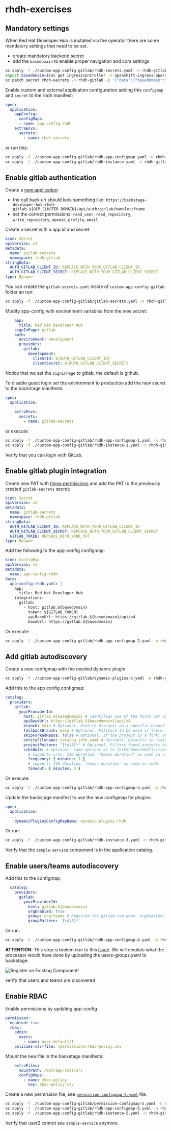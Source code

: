 # rhdh-exercises

## Mandatory settings 

When Red Hat Developer Hub is installed via the operator there are some mandatory settings that need to be set.

- create mandatory backend secret
- add the `basedomain` to enable proper navigation and cors settings

```sh
oc apply -f ./custom-app-config-gitlab/rhdh-secrets.yaml -n rhdh-gitlab
export basedomain=$(oc get ingresscontroller -n openshift-ingress-operator default -o jsonpath='{.status.domain}' | base64 -w0)
oc patch secret rhdh-secrets -n rhdh-gitlab -p '{"data":{"basedomain":"'"${basedomain}"'"}}'
```

Enable custom and external application configuration adding this `configmap` and `secret` to the rhdh manifest:

```yaml
spec:
  application:
    appConfig:
      configMaps:
      - name: app-config-rhdh
    extraEnvs:
      secrets:
        - name: rhdh-secrets       
```

or run this:

```sh
oc apply -f ./custom-app-config-gitlab/rhdh-app-configmap.yaml -n rhdh-gitlab
oc apply -f ./custom-app-config-gitlab/rhdh-instance.yaml -n rhdh-gitlab
```

## Enable gitlab authentication

Create a [new application](https://backstage.io/docs/auth/gitlab/provider):

- the call back uri should look something like: `https://backstage-developer-hub-rhdh-gitlab.${OCP_CLUSTER_DOMAIN}/api/auth/gitlab/handler/frame`
- set the correct permissions: `read_user`, `read_repository`, `write_repository`, `openid`, `profile`, `email`

Create a secret with a app id and secret

```yaml
kind: Secret
apiVersion: v1
metadata:
  name: gitlab-secrets
  namespace: rhdh-gitlab
stringData:
  AUTH_GITLAB_CLIENT_ID: REPLACE_WITH_YOUR_GITLAB_CLIENT_ID
  AUTH_GITLAB_CLIENT_SECRET: REPLACE_WITH_YOUR_GITLAB_CLIENT_SECRET
type: Opaque
```

You can create the `gitlab-secrets.yaml` inside of `custom-app-config-gitlab` folder an run:

```sh
oc apply -f ./custom-app-config-gitlab/gitlab-secrets.yaml -n rhdh-gitlab
```

Modify app-config with environment variables from the new secret:

```yaml
    app:
      title: Red Hat Developer Hub
    signInPage: gitlab
    auth:
      environment: development
      providers:
        gitlab:
          development:
            clientId: ${AUTH_GITLAB_CLIENT_ID}
            clientSecret: ${AUTH_GITLAB_CLIENT_SECRET}
```

Notice that we set the `signInPage` to gitlab, the default is github.

To disable guest login set the environment to production add the new secret to the backstage manifests:

```yaml
spec:
  application:
    ...
    extraEnvs:
      secrets:
        - name: gitlab-secrets
```

or execute:

```sh
oc apply -f ./custom-app-config-gitlab/rhdh-app-configmap-1.yaml -n rhdh-gitlab
oc apply -f ./custom-app-config-gitlab/rhdh-instance-1.yaml -n rhdh-gitlab
```

Verify that you can login with GitLab.

## Enable gitlab plugin integration

Create new PAT with [these permissions](https://backstage.io/docs/integrations/gitlab/locations) and add the
PAT to the previously created `gitlab-secrets` secret:

```yaml
kind: Secret
apiVersion: v1
metadata:
  name: gitlab-secrets
  namespace: rhdh-gitlab
stringData:
  AUTH_GITLAB_CLIENT_ID: REPLACE_WITH_YOUR_GITLAB_CLIENT_ID
  AUTH_GITLAB_CLIENT_SECRET: REPLACE_WITH_YOUR_GITLAB_CLIENT_SECRET
  GITLAB_TOKEN: REPLACE_WITH_YOUR_PAT
type: Opaque
```

Add the following to the app-config configmap:

```yaml
kind: ConfigMap
apiVersion: v1
metadata:
  name: app-config-rhdh
data:
  app-config-rhdh.yaml: |
    app:
      title: Red Hat Developer Hub
    integrations:
      gitlab:
        - host: gitlab.${basedomain}
          token: ${GITLAB_TOKEN}
          apiBaseUrl: https://gitlab.${basedomain}/api/v4
          baseUrl: https://gitlab.${basedomain}          
```      

Or execute:

```sh
oc apply -f ./custom-app-config-gitlab/rhdh-app-configmap-2.yaml -n rhdh-gitlab
```

## Add gitlab autodiscovery

Create a new configmap with the needed dynamic plugin

```sh
oc apply -f ./custom-app-config-gitlab/dynamic-plugins-3.yaml -n rhdh-gitlab
```

Add this to the app config configmap:

```yaml
catalog:
  providers:
    gitlab:
      yourProviderId:
        host: gitlab.${basedomain} # Identifies one of the hosts set up in the integrations
        apiBaseUrl: https://gitlab.${basedomain}/api/v4
        branch: main # Optional. Used to discover on a specific branch
        fallbackBranch: main # Optional. Fallback to be used if there is no default branch configured at the Gitlab repository. It is only used, if `branch` is undefined. Uses `master` as default
        skipForkedRepos: false # Optional. If the project is a fork, skip repository
        entityFilename: catalog-info.yaml # Optional. Defaults to `catalog-info.yaml`
        projectPattern: '[\s\S]*' # Optional. Filters found projects based on provided patter. Defaults to `[\s\S]*`, which means to not filter anything
        schedule: # optional; same options as in TaskScheduleDefinition
          # supports cron, ISO duration, "human duration" as used in code
          frequency: { minutes: 1 }
          # supports ISO duration, "human duration" as used in code
          timeout: { minutes: 3 }
```

Or execute:

```sh
oc apply -f ./custom-app-config-gitlab/rhdh-app-configmap-3.yaml -n rhdh-gitlab
```

Update the backstage manifest to use the new configmap for plugins:

```yaml
spec:
  application:
  ...
    dynamicPluginsConfigMapName: dynamic-plugins-rhdh
```

Or run:

```sh
oc apply -f ./custom-app-config-gitlab/rhdh-instance-3.yaml -n rhdh-gitlab
```

Verify that the `sample-service` component is in the application catalog.

## Enable users/teams autodiscovery

Add this to the configmap:

```yaml
  catalog:
    providers:
      gitlab:
        yourProviderId:
          host: gitlab.${basedomain}
          orgEnabled: true
          group: org/teams # Required for gitlab.com when `orgEnabled: true`. Optional for self managed. Must not end with slash. Accepts only groups under the provided path (which will be stripped)
          groupPattern: '[\s\S]*'
```

Or run:

```sh
oc apply -f ./custom-app-config-gitlab/rhdh-app-configmap-4.yaml -n rhdh-gitlab
```

**ATTENTION**: This step is broken due to this [issue](https://issues.redhat.com/browse/RHIDP-1713).
We will emulate what the processor would have done by uploading the users-groups.yaml to backstage:

![Register an Existing Component!](./media/Register-an-existing-component.png "Register-an-existing-component")

verify that users and teams are discovered

## Enable RBAC

Enable permissions by updating app-config

```yaml
permission:
  enabled: true
  rbac:
    admin:
      users:
        - name: user:default/1   
    policies-csv-file: /permissions/rbac-policy.csv
```

Mount the new file in the backstage manifests:

```yaml
    extraFiles:
      mountPath: /opt/app-root/src
      configMaps:
        - name: rbac-policy
          key: rbac-policy.csv
```

Create a new permission file, see [`permission-configmap-5.yaml`](./custom-app-config-gitlab/permission-configmap-5.yaml) file.

```sh
oc apply -f ./custom-app-config-gitlab/permission-configmap-5.yaml -n rhdh-gitlab
oc apply -f ./custom-app-config-gitlab/rhdh-app-configmap-5.yaml -n rhdh-gitlab
oc apply -f ./custom-app-config-gitlab/rhdh-instance-5.yaml -n rhdh-gitlab
```

Verify that user2 cannot see `sample-service` anymore.
